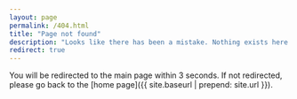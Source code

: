 ```yaml
---
layout: page
permalink: /404.html
title: "Page not found"
description: "Looks like there has been a mistake. Nothing exists here."
redirect: true
---
```

You will be redirected to the main page within 3 seconds. If not redirected, please go back to the [home page]({{ site.baseurl | prepend: site.url }}).
